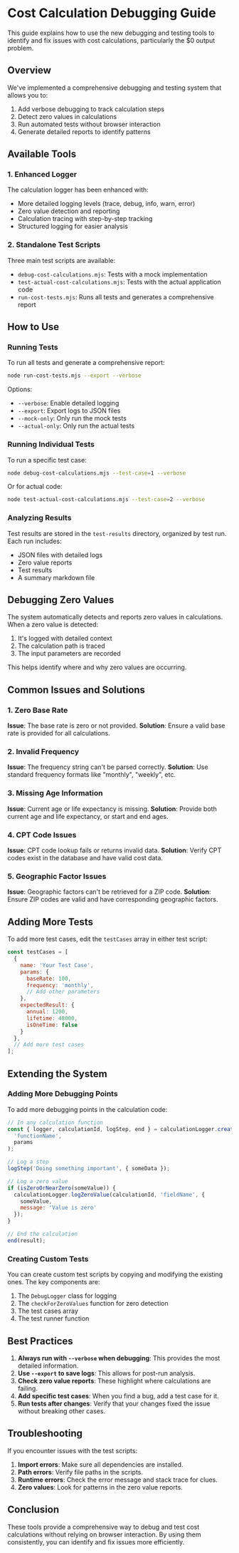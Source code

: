 # Cost Calculation Debugging Guide

This guide explains how to use the new debugging and testing tools to identify and fix issues with cost calculations, particularly the $0 output problem.

## Overview

We've implemented a comprehensive debugging and testing system that allows you to:

1. Add verbose debugging to track calculation steps
2. Detect zero values in calculations
3. Run automated tests without browser interaction
4. Generate detailed reports to identify patterns

## Available Tools

### 1. Enhanced Logger

The calculation logger has been enhanced with:

- More detailed logging levels (trace, debug, info, warn, error)
- Zero value detection and reporting
- Calculation tracing with step-by-step tracking
- Structured logging for easier analysis

### 2. Standalone Test Scripts

Three main test scripts are available:

- `debug-cost-calculations.mjs`: Tests with a mock implementation
- `test-actual-cost-calculations.mjs`: Tests with the actual application code
- `run-cost-tests.mjs`: Runs all tests and generates a comprehensive report

## How to Use

### Running Tests

To run all tests and generate a comprehensive report:

```bash
node run-cost-tests.mjs --export --verbose
```

Options:
- `--verbose`: Enable detailed logging
- `--export`: Export logs to JSON files
- `--mock-only`: Only run the mock tests
- `--actual-only`: Only run the actual tests

### Running Individual Tests

To run a specific test case:

```bash
node debug-cost-calculations.mjs --test-case=1 --verbose
```

Or for actual code:

```bash
node test-actual-cost-calculations.mjs --test-case=2 --verbose
```

### Analyzing Results

Test results are stored in the `test-results` directory, organized by test run. Each run includes:

- JSON files with detailed logs
- Zero value reports
- Test results
- A summary markdown file

## Debugging Zero Values

The system automatically detects and reports zero values in calculations. When a zero value is detected:

1. It's logged with detailed context
2. The calculation path is traced
3. The input parameters are recorded

This helps identify where and why zero values are occurring.

## Common Issues and Solutions

### 1. Zero Base Rate

**Issue**: The base rate is zero or not provided.
**Solution**: Ensure a valid base rate is provided for all calculations.

### 2. Invalid Frequency

**Issue**: The frequency string can't be parsed correctly.
**Solution**: Use standard frequency formats like "monthly", "weekly", etc.

### 3. Missing Age Information

**Issue**: Current age or life expectancy is missing.
**Solution**: Provide both current age and life expectancy, or start and end ages.

### 4. CPT Code Issues

**Issue**: CPT code lookup fails or returns invalid data.
**Solution**: Verify CPT codes exist in the database and have valid cost data.

### 5. Geographic Factor Issues

**Issue**: Geographic factors can't be retrieved for a ZIP code.
**Solution**: Ensure ZIP codes are valid and have corresponding geographic factors.

## Adding More Tests

To add more test cases, edit the `testCases` array in either test script:

```javascript
const testCases = [
  {
    name: 'Your Test Case',
    params: {
      baseRate: 100,
      frequency: 'monthly',
      // Add other parameters
    },
    expectedResult: {
      annual: 1200,
      lifetime: 48000,
      isOneTime: false
    }
  },
  // Add more test cases
];
```

## Extending the System

### Adding More Debugging Points

To add more debugging points in the calculation code:

```javascript
// In any calculation function
const { logger, calculationId, logStep, end } = calculationLogger.createCalculationContext(
  'functionName',
  params
);

// Log a step
logStep('Doing something important', { someData });

// Log a zero value
if (isZeroOrNearZero(someValue)) {
  calculationLogger.logZeroValue(calculationId, 'fieldName', { 
    someValue,
    message: 'Value is zero'
  });
}

// End the calculation
end(result);
```

### Creating Custom Tests

You can create custom test scripts by copying and modifying the existing ones. The key components are:

1. The `DebugLogger` class for logging
2. The `checkForZeroValues` function for zero detection
3. The test cases array
4. The test runner function

## Best Practices

1. **Always run with `--verbose` when debugging**: This provides the most detailed information.
2. **Use `--export` to save logs**: This allows for post-run analysis.
3. **Check zero value reports**: These highlight where calculations are failing.
4. **Add specific test cases**: When you find a bug, add a test case for it.
5. **Run tests after changes**: Verify that your changes fixed the issue without breaking other cases.

## Troubleshooting

If you encounter issues with the test scripts:

1. **Import errors**: Make sure all dependencies are installed.
2. **Path errors**: Verify file paths in the scripts.
3. **Runtime errors**: Check the error message and stack trace for clues.
4. **Zero values**: Look for patterns in the zero value reports.

## Conclusion

These tools provide a comprehensive way to debug and test cost calculations without relying on browser interaction. By using them consistently, you can identify and fix issues more efficiently.
